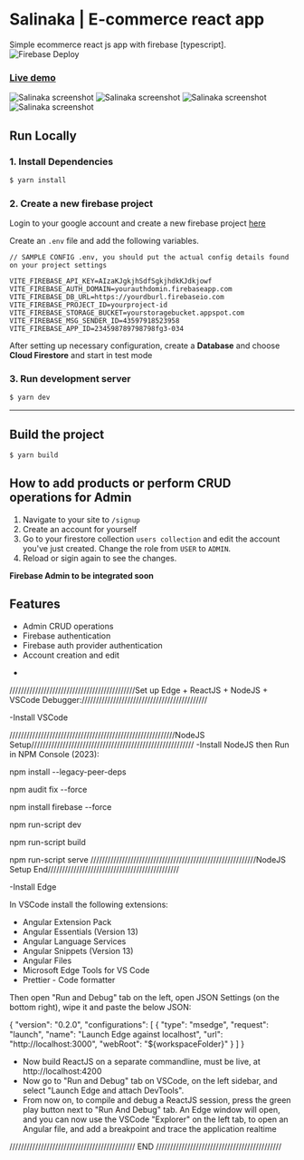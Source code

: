 # Salinaka | E-commerce react app
Simple ecommerce react js app with firebase [typescript].
![Firebase Deploy](https://github.com/jgudo/ecommerce-react/workflows/Firebase%20Deploy/badge.svg)

### [Live demo](https://salinaka-ecommerce.web.app/)

![Salinaka screenshot](https://raw.githubusercontent.com/jgudo/ecommerce-react/master/static/screeny1.png)
![Salinaka screenshot](https://raw.githubusercontent.com/jgudo/ecommerce-react/master/static/screeny2.png)
![Salinaka screenshot](https://raw.githubusercontent.com/jgudo/ecommerce-react/master/static/screeny3.png)
![Salinaka screenshot](https://raw.githubusercontent.com/jgudo/ecommerce-react/master/static/screeny7.png)

## Run Locally
### 1. Install Dependencies
```sh
$ yarn install
```

### 2. Create a new firebase project
Login to your google account and create a new firebase project [here](https://console.firebase.google.com/u/0/)

Create an `.env` file and add the following variables.

```
// SAMPLE CONFIG .env, you should put the actual config details found on your project settings

VITE_FIREBASE_API_KEY=AIzaKJgkjhSdfSgkjhdkKJdkjowf
VITE_FIREBASE_AUTH_DOMAIN=yourauthdomin.firebaseapp.com
VITE_FIREBASE_DB_URL=https://yourdburl.firebaseio.com
VITE_FIREBASE_PROJECT_ID=yourproject-id
VITE_FIREBASE_STORAGE_BUCKET=yourstoragebucket.appspot.com
VITE_FIREBASE_MSG_SENDER_ID=43597918523958
VITE_FIREBASE_APP_ID=234598789798798fg3-034

``` 

After setting up necessary configuration,
create a **Database** and choose **Cloud Firestore** and start in test mode

### 3. Run development server
```sh 
$ yarn dev
```

---

## Build the project
```sh
$ yarn build
```

## How to add products or perform CRUD operations for Admin
1. Navigate to your site to `/signup`
2. Create an account for yourself
3. Go to your firestore collection `users collection` and edit the account you've just created. Change the role from `USER` to `ADMIN`.
4. Reload or sigin again to see the changes. 

**Firebase Admin to be integrated soon**

## Features

* Admin CRUD operations
* Firebase authentication
* Firebase auth provider authentication
* Account creation and edit

-


////////////////////////////////////////////Set up Edge + ReactJS + NodeJS + VSCode Debugger:////////////////////////////////////////////

-Install VSCode

//////////////////////////////////////////////////////////NodeJS Setup/////////////////////////////////////////////////////////
-Install NodeJS then Run in NPM Console (2023):

npm install --legacy-peer-deps

npm audit fix --force

npm install firebase --force

npm run-script dev

npm run-script build

npm run-script serve
//////////////////////////////////////////////////////////NodeJS Setup End//////////////////////////////////////////////

-Install Edge

In VSCode install the following extensions:

- Angular Extension Pack
- Angular Essentials (Version 13)
- Angular Language Services
- Angular Snippets (Version 13)
- Angular Files
- Microsoft Edge Tools for VS Code
- Prettier - Code formatter


Then open "Run and Debug" tab on the left, open JSON Settings (on the bottom right), wipe it and paste the below JSON:

{
  "version": "0.2.0",
  "configurations": [
    {
      "type": "msedge",
      "request": "launch",
      "name": "Launch Edge against localhost",
      "url": "http://localhost:3000",
      "webRoot": "${workspaceFolder}"
    }
  ]
}

- Now build ReactJS on a separate commandline, must be live, at http://localhost:4200
- Now go to "Run and Debug" tab on VSCode, on the left sidebar, and select "Launch Edge and attach DevTools".
- From now on, to compile and debug a ReactJS session, press the green play button next to "Run And Debug" tab. 
  An Edge window will open, and you can now use the VSCode "Explorer" on the left tab, to open an Angular file, and add
  a breakpoint and trace the application realtime

//////////////////////////////////////////// END ////////////////////////////////////////////

